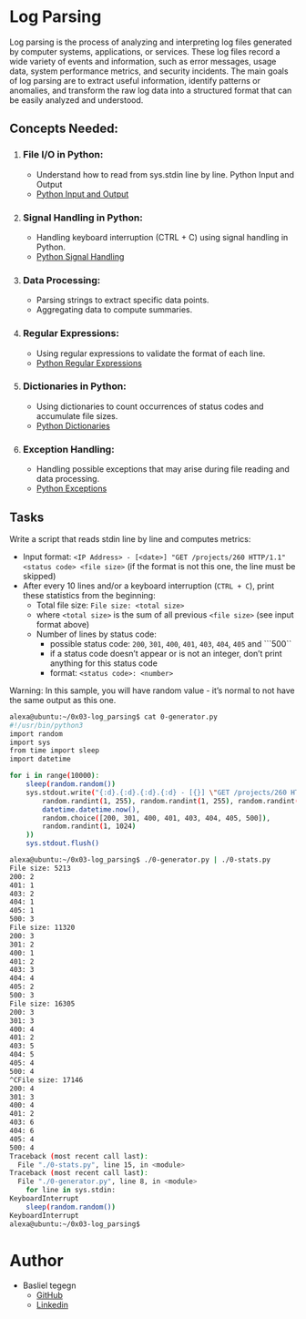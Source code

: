 # Log Parsing

Log parsing is the process of analyzing and interpreting log files generated by computer systems, applications, or services. These log files record a wide variety of events and information, such as error messages, usage data, system performance metrics, and security incidents. The main goals of log parsing are to extract useful information, identify patterns or anomalies, and transform the raw log data into a structured format that can be easily analyzed and understood.

## Concepts Needed:

1. ### File I/O in Python:
   - Understand how to read from sys.stdin line by line.
Python Input and Output
   - [Python Input and Output](https://docs.python.org/3/tutorial/inputoutput.html)

2. ### Signal Handling in Python:
   - Handling keyboard interruption (CTRL + C) using signal handling in Python.
   - [Python Signal Handling](https://docs.python.org/3/library/signal.html)
3. ### Data Processing:

   - Parsing strings to extract specific data points.
   - Aggregating data to compute summaries.
4. ### Regular Expressions:
   - Using regular expressions to validate the format of each line.
   - [Python Regular Expressions](https://docs.python.org/3/library/re.html)
5. ### Dictionaries in Python:
   - Using dictionaries to count occurrences of status codes and accumulate file sizes.
   - [Python Dictionaries](https://docs.python.org/3/tutorial/datastructures.html#dictionaries)
6. ### Exception Handling:
   - Handling possible exceptions that may arise during file reading and data processing.
   - [Python Exceptions](https://docs.python.org/3/tutorial/errors.html)



## Tasks

Write a script that reads stdin line by line and computes metrics:
  - Input format: ```<IP Address> - [<date>] "GET /projects/260 HTTP/1.1" <status code> <file size>``` (if the format is not this one, the line must be skipped)
  - After every 10 lines and/or a keyboard interruption (```CTRL + C```), print these statistics from the beginning:
      - Total file size: ```File size: <total size>```
      - where ```<total size>``` is the sum of all previous ```<file size>``` (see input format above)
      - Number of lines by status code:
        - possible status code: ```200```, ```301```, ```400```, ```401```, ```403```, ```404```, ```405``` and ```500``
        - if a status code doesn’t appear or is not an integer, don’t print anything for this status code
        - format: ```<status code>: <number>```
        
Warning: In this sample, you will have random value - it’s normal to not have the same output as this one.

``` bash
alexa@ubuntu:~/0x03-log_parsing$ cat 0-generator.py
#!/usr/bin/python3
import random
import sys
from time import sleep
import datetime

for i in range(10000):
    sleep(random.random())
    sys.stdout.write("{:d}.{:d}.{:d}.{:d} - [{}] \"GET /projects/260 HTTP/1.1\" {} {}\n".format(
        random.randint(1, 255), random.randint(1, 255), random.randint(1, 255), random.randint(1, 255),
        datetime.datetime.now(),
        random.choice([200, 301, 400, 401, 403, 404, 405, 500]),
        random.randint(1, 1024)
    ))
    sys.stdout.flush()

alexa@ubuntu:~/0x03-log_parsing$ ./0-generator.py | ./0-stats.py 
File size: 5213
200: 2
401: 1
403: 2
404: 1
405: 1
500: 3
File size: 11320
200: 3
301: 2
400: 1
401: 2
403: 3
404: 4
405: 2
500: 3
File size: 16305
200: 3
301: 3
400: 4
401: 2
403: 5
404: 5
405: 4
500: 4
^CFile size: 17146
200: 4
301: 3
400: 4
401: 2
403: 6
404: 6
405: 4
500: 4
Traceback (most recent call last):
  File "./0-stats.py", line 15, in <module>
Traceback (most recent call last):
  File "./0-generator.py", line 8, in <module>
    for line in sys.stdin:
KeyboardInterrupt
    sleep(random.random())
KeyboardInterrupt
alexa@ubuntu:~/0x03-log_parsing$ 
```

# Author
- Basliel tegegn
   - [GitHub](https://github.com/basgotech)
   - [Linkedin](https://www.linkedin.com/in/baslieltegegn)
